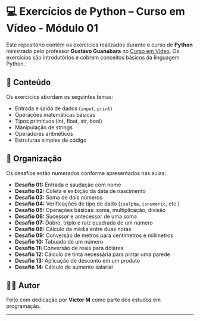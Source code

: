 # 💻 Exercícios de Python – Curso em Vídeo - Módulo 01

Este repositório contém os exercícios realizados durante o curso de **Python** ministrado pelo professor **Gustavo Guanabara** no [Curso em Vídeo](https://www.cursoemvideo.com/). Os exercícios são introdutórios e cobrem conceitos básicos da linguagem Python.

## 🧠 Conteúdo

Os exercícios abordam os seguintes temas:

- Entrada e saída de dados (`input`, `print`)
- Operações matemáticas básicas
- Tipos primitivos (int, float, str, bool)
- Manipulação de strings
- Operadores aritméticos
- Estruturas simples de código

## 📁 Organização

Os desafios estão numerados conforme apresentados nas aulas:

- **Desafio 01:** Entrada e saudação com nome
- **Desafio 02:** Coleta e exibição da data de nascimento
- **Desafio 03:** Soma de dois números
- **Desafio 04:** Verificações de tipo de dado (`isalpha`, `isnumeric`, etc.)
- **Desafio 05:** Operações básicas: soma, multiplicação, divisão
- **Desafio 06:** Sucessor e antecessor de uma soma
- **Desafio 07:** Dobro, triplo e raiz quadrada de um número
- **Desafio 08:** Cálculo da média entre duas notas
- **Desafio 09:** Conversão de metros para centímetros e milímetros
- **Desafio 10:** Tabuada de um número
- **Desafio 11:** Conversão de reais para dólares
- **Desafio 12:** Cálculo de tinta necessária para pintar uma parede
- **Desafio 13:** Aplicação de desconto em um produto
- **Desafio 14:** Cálculo de aumento salarial

## 👨‍💻 Autor

Feito com dedicação por **Victor M** como parte dos estudos em programação.

---
